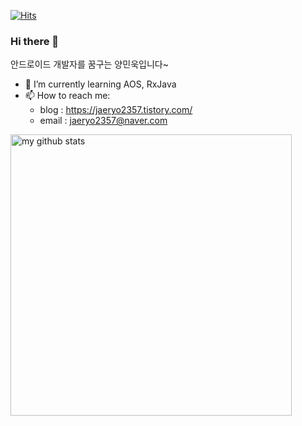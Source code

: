 [![Hits](https://hits.seeyoufarm.com/api/count/incr/badge.svg?url=https%3A%2F%2Fgithub.com%2Fjaeryo2357%2Fjaeryo2357&count_bg=%2379C83D&title_bg=%23555555&icon=&icon_color=%23E7E7E7&title=hits&edge_flat=false)](https://hits.seeyoufarm.com)

### Hi there 👋

안드로이드 개발자를 꿈구는 양민욱입니다~

- 🌱 I’m currently learning AOS, RxJava
- 📫 How to reach me: 
   - blog : https://jaeryo2357.tistory.com/
   - email : jaeryo2357@naver.com
   
<!-- My GitHub stats with Dracula theme ❤️ -->
<p >
<img src="https://github-readme-stats.vercel.app/api?username=jaeryo2357&show_icons=true&theme=dracula" alt="my github stats" width="450"/>
</p>
   

<!--
**jaeryo2357/jaeryo2357** is a ✨ _special_ ✨ repository because its `README.md` (this file) appears on your GitHub profile.

Here are some ideas to get you started:

- 🔭 I’m currently working on ...
- 🌱 I’m currently learning ...
- 👯 I’m looking to collaborate on ...
- 🤔 I’m looking for help with ...
- 💬 Ask me about ...
- 📫 How to reach me: ...
- 😄 Pronouns: ...
- ⚡ Fun fact: ...
-->
